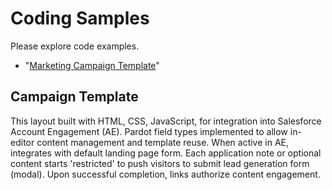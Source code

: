 # Coding Samples

Please explore code examples.

- "<a href="campaign-template.html">Marketing Campaign Template</a>"


## Campaign Template

This layout built with HTML, CSS, JavaScript, for integration into Salesforce Account Engagement (AE). Pardot field types implemented to allow in-editor content management and template reuse. When active in AE, integrates with default landing page form. Each application note or optional content starts 'restricted' to push visitors to submit lead generation form (modal). Upon successful completion, links authorize content engagement. 
